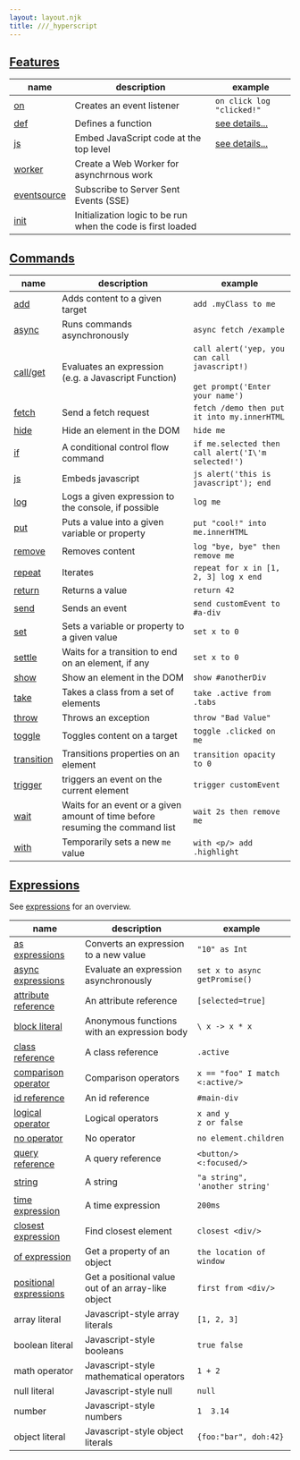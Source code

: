 ```yaml
---
layout: layout.njk
title: ///_hyperscript
---
```


## <a name='features'></a>[Features](#features)

|  name | description | example
|-------|-------------|---------
| [on](/features/on) | Creates an event listener | `on click log "clicked!"`
| [def](/features/def) | Defines a function | [see details...](/features/def)
| [js](/features/js) | Embed JavaScript code at the top level | [see details...](/features/js)
| [worker](/features/worker) | Create a Web Worker for asynchrnous work
| [eventsource](/features/event-source) | Subscribe to Server Sent Events (SSE)
| [init](/features/init) | Initialization logic to be run when the code is first loaded

## <a name='commands'></a>[Commands](#commands)

|  name | description | example
|-------|-------------|---------
| [add](/commands/add) | Adds content to a given target | `add .myClass to me`
| [async](/commands/async) | Runs commands asynchronously | `async fetch /example`
| [call/get](/commands/call) | Evaluates an expression (e.g. a Javascript Function) | `call alert('yep, you can call javascript!)` <br/><br/> `get prompt('Enter your name')`
| [fetch](/commands/fetch) | Send a fetch request | `fetch /demo then put it into my.innerHTML`
| [hide](/commands/hide) | Hide an element in the DOM | `hide me`
| [if](/commands/if) | A conditional control flow command | `if me.selected then call alert('I\'m selected!')`
| [js](/commands/js) | Embeds javascript | `js alert('this is javascript'); end`
| [log](/commands/log) | Logs a given expression to the console, if possible | `log me`
| [put](/commands/put) | Puts a value into a given variable or property| `put "cool!" into me.innerHTML`
| [remove](/commands/remove) | Removes content | `log "bye, bye" then remove me`
| [repeat](/commands/repeat) | Iterates | `repeat for x in [1, 2, 3] log x end`
| [return](/commands/return) | Returns a value | `return 42`
| [send](/commands/send) | Sends an event | `send customEvent to #a-div`
| [set](/commands/set) | Sets a variable or property to a given value | `set x to 0`
| [settle](/commands/setttle) | Waits for a transition to end on an element, if any | `set x to 0`
| [show](/commands/show) | Show an element in the DOM | `show #anotherDiv`
| [take](/commands/take) | Takes a class from a set of elements | `take .active from .tabs`
| [throw](/commands/throw) | Throws an exception | `throw "Bad Value"`
| [toggle](/commands/toggle) | Toggles content on a target | `toggle .clicked on me`
| [transition](/commands/transition) | Transitions properties on an element | `transition opacity to 0`
| [trigger](/commands/trigger) | triggers an event on the current element | `trigger customEvent`
| [wait](/commands/wait) | Waits for an event or a given amount of time before resuming the command list | `wait 2s then remove me`
| [with](/commands/with) | Temporarily sets a new `me` value | `with <p/> add .highlight`

## <a href='expressions'></a>[Expressions](#expressions)

See [expressions](/expressions) for an overview.

|  name | description | example
|-------|-------------|---------
| [as expressions](/expressions/as) | Converts an expression to a new value | `"10" as Int`
| [async expressions](/expressions/async) | Evaluate an expression asynchronously | `set x to async getPromise()`
| [attribute reference](/expressions/attribute-ref) | An attribute reference | `[selected=true]`
| [block literal](/expressions/block-literal) | Anonymous functions with an expression body | `\ x -> x * x`
| [class reference](/expressions/class-reference) | A class reference | `.active`
| [comparison operator](/expressions/comparison-operator) | Comparison operators | `x == "foo" I match <:active/>`
| [id reference](/expressions/id-reference) | An id reference | `#main-div`
| [logical operator](/expressions/logical-operator) | Logical operators | `x and y`<br/>`z or false`
| [no operator](/expressions/no) | No operator | `no element.children`
| [query reference](/expressions/query-reference) | A query reference | `<button/> <:focused/>`
| [string](/expressions/string) | A string | `"a string", 'another string'`
| [time expression](/expressions/time) | A time expression | `200ms`
| [closest expression](/expressions/closest) | Find closest element | `closest <div/>`
| [of expression](/expressions/of) | Get a property of an object | `the location of window`
| [positional expressions](/expressions/positional) | Get a positional value out of an array-like object | `first from <div/>`
| array literal | Javascript-style array literals | `[1, 2, 3]`
| boolean literal | Javascript-style booleans | `true false`
| math operator | Javascript-style mathematical operators | `1 + 2`
| null literal | Javascript-style null | `null`
| number | Javascript-style numbers | `1  3.14`
| object literal | Javascript-style object literals | `{foo:"bar", doh:42}`

